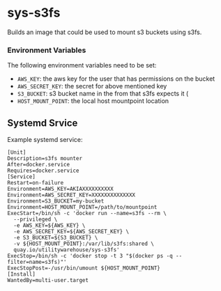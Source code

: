 # sys-s3fs
Builds an image that could be used to mount s3 buckets using s3fs.

### Environment Variables

The following environment variables need to be set:
- `AWS_KEY`: the aws key for the user that has permissions on the bucket
- `AWS_SECRET_KEY`: the secret for above mentioned key
- `S3_BUCKET`: s3 bucket name in the from that s3fs expects it (
- `HOST_MOUNT_POINT`: the local host mountpoint location

## Systemd Srvice

Example systemd service:

```
[Unit]
Description=s3fs mounter
After=docker.service
Requires=docker.service
[Service]
Restart=on-failure
Environment=AWS_KEY=AKIAXXXXXXXXXX
Environment=AWS_SECRET_KEY=XXXXXXXXXXXXXX
Environment=S3_BUCKET=my-bucket
Environment=HOST_MOUNT_POINT=/path/to/mountpoint
ExecStart=/bin/sh -c 'docker run --name=s3fs --rm \
  --privileged \
  -e AWS_KEY=${AWS_KEY} \
  -e AWS_SECRET_KEY=${AWS_SECRET_KEY} \
  -e S3_BUCKET=${S3_BUCKET} \
  -v ${HOST_MOUNT_POINT}:/var/lib/s3fs:shared \
  quay.io/utilitywarehouse/sys-s3fs'
ExecStop=/bin/sh -c 'docker stop -t 3 "$(docker ps -q --filter=name=s3fs)"'
ExecStopPost=-/usr/bin/umount ${HOST_MOUNT_POINT}
[Install]
WantedBy=multi-user.target
```
